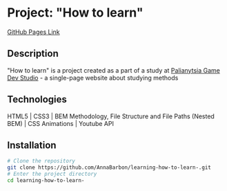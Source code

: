 # Project: "How to learn"

[GitHub Pages Link](https://annabarbon.github.io/learning-how-to-learn-/)

## Description
"How to learn" is a project created as a part of a study at [Palianytsia Game Dev Studio](https://pgds.xyz/) - a single-page website about studying methods

## Technologies
HTML5 | CSS3 | BEM Methodology, File Structure and File Paths (Nested BEM) | CSS Animations | Youtube API

## Installation

```bash
# Clone the repository
git clone https://github.com/AnnaBarbon/learning-how-to-learn-.git
# Enter the project directory
cd learning-how-to-learn-
```
